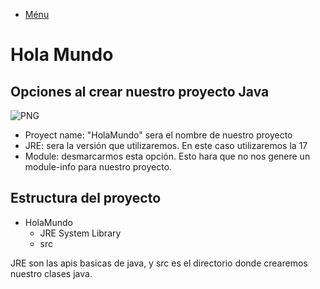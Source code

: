 - [Ménu](../README.md)

# Hola Mundo

## Opciones al crear nuestro proyecto Java

<img alt="PNG" src="../Imagenes/Instalación/CreateJavaProyect2.PNG" />

- Proyect name: "HolaMundo" sera el nombre de nuestro proyecto
- JRE: sera la versión que utilizaremos. En este caso utilizaremos la 17
- Module: desmarcarmos esta opción. Esto hara que no nos genere un module-info para nuestro proyecto.

## Estructura del proyecto

- HolaMundo
  - JRE System Library
  - src

JRE son las apis basicas de java, y src es el directorio donde crearemos nuestro clases java.
